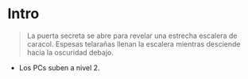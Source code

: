 # Intro

> La puerta secreta se abre para revelar una estrecha escalera de caracol. Espesas telarañas llenan la escalera mientras desciende hacia la oscuridad debajo.

- Los PCs suben a nivel 2.



